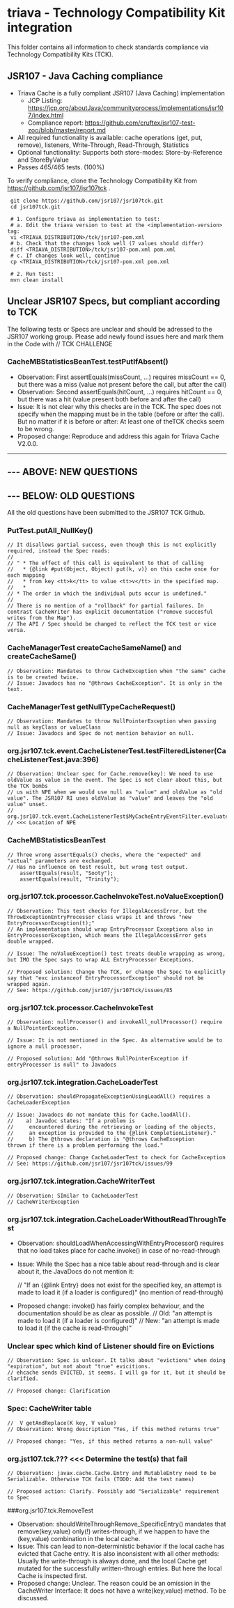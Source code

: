 # triava - Technology Compatibility Kit integration

This folder contains all information to check standards compliance via  
Technology Compatibility Kits (TCK). 

## JSR107 - Java Caching compliance
- Triava Cache is a fully compliant JSR107 (Java Caching) implementation
  - JCP Listing: https://jcp.org/aboutJava/communityprocess/implementations/jsr107/index.html
  - Compliance report: https://github.com/cruftex/jsr107-test-zoo/blob/master/report.md
- All required functionality is available: cache operations (get, put, remove), listeners, Write-Through, Read-Through, Statistics 
- Optional functionality: Supports both store-modes: Store-by-Reference and StoreByValue
- Passes 465/465 tests. (100%)

To verify compliance, clone the Technology Compatibility Kit from https://github.com/jsr107/jsr107tck .
```
 git clone https://github.com/jsr107/jsr107tck.git
 cd jsr107tck.git
 
 # 1. Configure triava as implementation to test:
 # a. Edit the triava version to test at the <implementation-version> tag: 
 vi <TRIAVA_DISTRIBUTION>/tck/jsr107-pom.xml
 # b. Check that the changes look well (7 values should differ)
 diff <TRIAVA_DISTRIBUTION>/tck/jsr107-pom.xml pom.xml
 # c. If changes look well, continue
 cp <TRIAVA_DISTRIBUTION>/tck/jsr107-pom.xml pom.xml
 
 # 2. Run test:
 mvn clean install
```


## Unclear JSR107 Specs, but compliant according to TCK
The following tests or Specs are unclear and should be adressed to the JSR107 working group. Please add newly found issues here and mark them in the Code with
	// TCK CHALLENGE
	
### CacheMBStatisticsBeanTest.testPutIfAbsent()
- Observation: First assertEquals(missCount, ...) requires missCount == 0, but there was a miss (value not present before the call, but after the call)
- Observation: Second assertEquals(hitCount, ...) requires hitCount == 0, but there was a hit (value present both before and after the call)
- Issue: It is not clear why this checks are in the TCK. The spec does not specify when the mapping must be in the table (before or after the call). But
         no matter if it is before or after: At least one of theTCK checks seem to be wrong.
- Proposed change: Reproduce and address this again for Triava Cache V2.0.0.


----------------------------------------------------------------------------------------------------------------
--- ABOVE: NEW QUESTIONS
----------------------------------------------------------------------------------------------------------------
--- BELOW: OLD QUESTIONS
----------------------------------------------------------------------------------------------------------------

All the old questions have been submitted to the JSR107 TCK Github. 
	

### PutTest.putAll_NullKey()
	// It disallows partial success, even though this is not explicitly required, instead the Spec reads:
	//
	// " * The effect of this call is equivalent to that of calling
	//   * {@link #put(Object, Object) put(k, v)} on this cache once for each mapping
	//   * from key <tt>k</tt> to value <tt>v</tt> in the specified map.
	//   *
	// * The order in which the individual puts occur is undefined."
	//
	// There is no mention of a "rollback" for partial failures. In contrast CacheWriter has explicit documentation ("remove succesful writes from the Map").
	// The API / Spec should be changed to reflect the TCK test or vice versa.

### CacheManagerTest createCacheSameName() and createCacheSame()
	// Observation: Mandates to throw CacheException when "the same" cache is to be created twice.
	// Issue: Javadocs has no "@throws CacheException". It is only in the text. 
	
### CacheManagerTest getNullTypeCacheRequest()
	// Observation: Mandates to throw NullPointerException when passing null as keyClass or valueClass
	// Issue: Javadocs and Spec do not mention behavior on null.
	
### org.jsr107.tck.event.CacheListenerTest.testFilteredListener(CacheListenerTest.java:396)
	// Observation: Unclear spec for Cache.remove(key): We need to use oldValue as value in the event. The Spec is not clear about this, but the TCK bombs
	// us with NPE when we would use null as "value" and oldValue as "old value". The JSR107 RI uses oldValue as "value" and leaves the "old value" unset.
	// org.jsr107.tck.event.CacheListenerTest$MyCacheEntryEventFilter.evaluate(CacheListenerTest.java:344)  // <<< Location of NPE

	
### CacheMBStatisticsBeanTest
	// Three wrong assertEquals() checks, where the "expected" and "actual" parameters are exchanged.
	// Has no influence on test result, but wrong test output.
	    assertEquals(result, "Sooty");
	    assertEquals(result, "Trinity");

### org.jsr107.tck.processor.CacheInvokeTest.noValueException()
	// Observation: This test checks for IllegalAccessError, but the ThrowExceptionEntryProcessor class wraps it and throws "new EntryProcessorException(t);"
	// An implementation should wrap EntryProcessor Exceptions also in EntryProcessorException, which means the IllegalAccessError gets double wrapped.
	
	// Issue: The noValueException() test treats double wrapping as wrong, but IMO the Spec says to wrap ALL EntryProcessor Exceptions.
	
	// Proposed solution: Change the TCK, or change the Spec to explicitly say that "exc instanceof EntryProcessorException" should not be wrapped again.  
	// See: https://github.com/jsr107/jsr107tck/issues/85

### org.jsr107.tck.processor.CacheInvokeTest
	// Observation: nullProcessor() and invokeAll_nullProcessor() require a NullPointerException.

	// Issue: It is not mentioned in the Spec. An alternative would be to ignore a null processor. 

	// Proposed solution: Add "@throws NullPointerException if entryProcessor is null" to Javadocs

### org.jsr107.tck.integration.CacheLoaderTest
	// Observation: shouldPropagateExceptionUsingLoadAll() requires a CacheLoaderException
	
	// Issue: Javadocs do not mandate this for Cache.loadAll().
	//    a) Javadoc states: "If a problem is
	//     encountered during the retrieving or loading of the objects,
	//     an exception is provided to the {@link CompletionListener}."
	//     b) The @throws declaration is "@throws CacheException        thrown if there is a problem performing the load."
	
	// Proposed change: Change CacheLoaderTest to check for CacheException
	// See: https://github.com/jsr107/jsr107tck/issues/99	


### org.jsr107.tck.integration.CacheWriterTest
	// Observation: SImilar to CacheLoaderTest
	// CacheWriterException

### org.jsr107.tck.integration.CacheLoaderWithoutReadThroughTest
- Observation: shouldLoadWhenAccessingWithEntryProcessor() requires that no load takes place for cache.invoke() in case of no-read-through
- Issue: While the Spec has a nice table about read-through and is clear about it, the JavaDocs do not mention it:

	// "If an {@link Entry} does not exist for the specified key, an attempt is made to load it (if a loader is configured)" (no mention of read-through)
	
- Proposed change: invoke() has fairly complex behaviour, and the documentation should be as clear as possible. 
	// Old: "an attempt is made to load it (if a loader is configured)"
	// New: "an attempt is made to load it (if the cache is read-through)"
	
### Unclear spec which kind of Listener should fire on Evictions
	// Observation: Spec is unlcear. It talks about "evictions" when doing "expiration", but not about "true" evicitions.
	// ehcache sends EVICTED, it seems. I will go for it, but it should be clarified.
	
	// Proposed change: Clarification

### Spec: CacheWriter table
	//  V getAndReplace(K key, V value)
	// Observation: Wrong description "Yes, if this method returns true"

	// Proposed change: "Yes, if this method returns a non-null value"
	
### org.jst107.tck.??? <<< Determine the test(s) that fail
	// Observation: javax.cache.Cache.Entry and MutableEntry need to be Serializable. Otherwise TCK fails (TODO: Add the test names)
	
	// Proposed action: Clarify. Possibly add "Serializable" requirement to Spec
	
###org.jsr107.tck.RemoveTest
- Observation: shouldWriteThroughRemove_SpecificEntry() mandates that remove(key,value) only(!) writes-through, if we happen to have the
  (key,value) combination in the local cache.
- Issue: This can lead to non-deterministic behavior if the local cache has evicted
  that Cache entry. It is also inconsistent with all other methods: Usually the write-through is always done, and the local
  Cache get mutated for the successfully written-through entries. But here the local Cache is inspected first.
- Proposed change: Unclear. The reason could be an omission in the CacheWriter Interface: It does not have a write(key,value) method. To be discussed.
